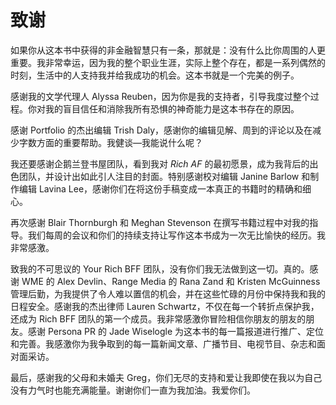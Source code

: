 # 致谢

如果你从这本书中获得的非金融智慧只有一条，那就是：没有什么比你周围的人更重要。我非常幸运，因为我的整个职业生涯，实际上整个存在，都是一系列偶然的时刻，生活中的人支持我并给我成功的机会。这本书就是一个完美的例子。

感谢我的文学代理人 Alyssa Reuben，因为你是我的支持者，引导我度过整个过程。你对我的盲目信任和消除我所有恐惧的神奇能力是这本书存在的原因。

感谢 Portfolio 的杰出编辑 Trish Daly，感谢你的编辑见解、周到的评论以及在减少字数方面的重要帮助。我健谈—我能说什么呢？

我还要感谢企鹅兰登书屋团队，看到我对 *Rich AF* 的最初愿景，成为我背后的出色团队，并设计出如此引人注目的封面。特别感谢校对编辑 Janine Barlow 和制作编辑 Lavina Lee，感谢你们在将这份手稿变成一本真正的书籍时的精确和细心。

再次感谢 Blair Thornburgh 和 Meghan Stevenson 在撰写书籍过程中对我的指导。我们每周的会议和你们的持续支持让写作这本书成为一次无比愉快的经历。我非常感激。

致我的不可思议的 Your Rich BFF 团队，没有你们我无法做到这一切。真的。感谢 WME 的 Alex Devlin、Range Media 的 Rana Zand 和 Kristen McGuinness 管理后勤，为我提供了令人难以置信的机会，并在这些忙碌的月份中保持我和我的日程安全。感谢我的杰出律师 Lauren Schwartz，不仅在每一个转折点保护我，还成为 Rich BFF 团队的第一个成员。我非常感激你冒险相信你朋友的朋友的朋友。感谢 Persona PR 的 Jade Wiselogle 为这本书的每一篇报道进行推广、定位和完善。我感激你为我争取到的每一篇新闻文章、广播节目、电视节目、杂志和面对面采访。

最后，感谢我的父母和未婚夫 Greg，你们无尽的支持和爱让我即使在我以为自己没有力气时也能充满能量。谢谢你们一直为我加油。我爱你们。
